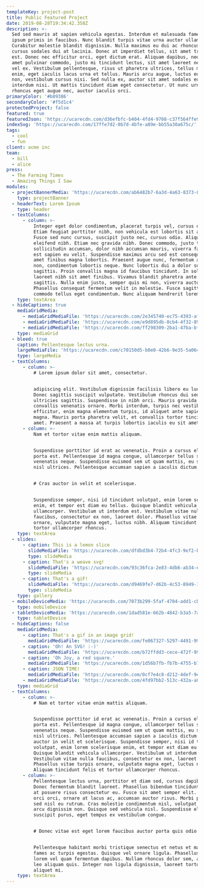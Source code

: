 ```yaml
---
templateKey: project-post
title: Public Featured Project
date: 2019-08-28T19:34:42.358Z
description: >-
  Sed sed mauris at sapien vehicula egestas. Interdum et malesuada fames ac ante
  ipsum primis in faucibus. Nunc blandit turpis vitae urna auctor ullamcorper.
  Curabitur molestie blandit dignissim. Nulla maximus eu dui ac rhoncus. Mauris
  cursus sodales dui at lacinia. Donec at imperdiet tellus, sit amet tristique
  est. Donec nec efficitur orci, eget dictum erat. Aliquam dapibus, neque sit
  amet pulvinar commodo, justo mi tincidunt lectus, sit amet laoreet neque felis
  vel ex. Vestibulum pellentesque, risus ut pharetra ultrices, tellus mi blandit
  enim, eget iaculis lacus urna et tellus. Mauris arcu augue, luctus eu lectus
  non, vestibulum cursus nisi. Sed nulla ex, auctor sit amet sodales eu, congue
  interdum nisi. Ut mattis tincidunt diam eget consectetur. Ut nunc urna,
  rhoncus eget augue nec, auctor iaculis orci.
primaryColor: '#b89386'
secondaryColor: '#f5d1c4'
protectedProject: false
featured: true
featuredJson: 'https://ucarecdn.com/d36efbfc-b404-4fd4-9708-c37f564ffe9f/'
indexSvg: 'https://ucarecdn.com/17ffe7d2-0b7d-4bfe-a89e-bb55a30a675c/'
tags:
  - cool
  - fun
client: acme inc
team:
  - bill
  - alice
press:
  - The Farming Times
  - Amazing Things I Saw
modules:
  - projectBannerMedia: 'https://ucarecdn.com/ab6482b7-6a3d-4a63-8373-02c7049d9038/'
    type: projectBanner
  - headerText: Lorem Ipsum
    type: header
  - textColumns:
      - column: >-
          Integer eget dolor condimentum, placerat turpis vel, cursus quam.
          Etiam feugiat porttitor nibh, non vehicula est lobortis sit amet.
          Fusce sed nunc cursus, suscipit justo nec, cursus odio. Aliquam eu
          eleifend nibh. Etiam nec gravida nibh. Donec commodo, justo tincidunt
          sollicitudin accumsan, dolor nibh accumsan mauris, viverra facilisis
          est sapien eu velit. Suspendisse maximus arcu sed est consequat, sit
          amet finibus magna lobortis. Praesent augue nunc, fermentum a ultrices
          non, condimentum lobortis neque. Nunc lobortis dui a dolor sodales
          sagittis. Proin convallis magna id faucibus tincidunt. In sollicitudin
          laoreet nibh sit amet finibus. Vivamus blandit pharetra ante eu
          sagittis. Nulla enim justo, semper quis mi non, viverra auctor massa.
          Phasellus consequat fermentum velit in molestie. Fusce sagittis
          commodo tellus eget condimentum. Nunc aliquam hendrerit lorem.
    type: textArea
  - hideCaptions: true
    mediaGridMedia:
      - mediaGridMediaFile: 'https://ucarecdn.com/2e345740-ec75-4393-afb1-5d3c0b64c027/'
      - mediaGridMediaFile: 'https://ucarecdn.com/e9d895db-8cb4-4f32-8924-96a26e86a14e/'
      - mediaGridMediaFile: 'https://ucarecdn.com/ff298309-2ba1-47ba-bf2b-d08ecc35e9a5/'
    type: mediaGrid
  - bleed: true
    caption: Pellentesque lectus urna.
    largeMediaFile: 'https://ucarecdn.com/c70150d5-b0e0-42b6-9e35-5a0642b83cc2/'
    type: largeMedia
  - textColumns:
      - column: >-
          # Lorem ipsum dolor sit amet, consectetur.


          adipiscing elit. Vestibulum dignissim facilisis libero eu luctus.
          Donec sagittis suscipit vulputate. Vestibulum rhoncus dui sed
          ultricies sagittis. Suspendisse in nibh orci. Mauris gravida enim
          convallis venenatis ornare. Morbi interdum, turpis nec vestibulum
          efficitur, enim magna elementum turpis, id aliquet ante sapien in
          magna. Mauris porta pharetra velit, et convallis tortor tincidunt sit
          amet. Praesent a massa at turpis lobortis iaculis eu sit amet ligula.
      - column: >-
          Nam et tortor vitae enim mattis aliquam.


          Suspendisse porttitor id erat ac venenatis. Proin a cursus elit, eget
          porta est. Pellentesque id magna congue, ullamcorper tellus sed,
          venenatis neque. Suspendisse euismod sem ut quam mattis, eu sagittis
          nisl ultrices. Pellentesque accumsan sapien a iaculis dictum.


          # Cras auctor in velit et scelerisque. 


          Suspendisse semper, nisi id tincidunt volutpat, enim lorem scelerisque
          enim, et tempor est diam eu tellus. Quisque blandit vehicula
          ullamcorper. Vestibulum ut interdum est. Vestibulum vitae nulla
          faucibus, consectetur ex non, laoreet dolor. Phasellus vitae turpis
          ornare, vulputate magna eget, luctus nibh. Aliquam tincidunt felis et
          tortor ullamcorper rhoncus.
    type: textArea
  - slides:
      - caption: This is a lemon slice
        slideMediaFile: 'https://ucarecdn.com/dfdbd3b4-72b4-4fc3-9ef2-bbadff42a3b1/'
        type: slideMedia
      - caption: That's a weave svg!
        slideMediaFile: 'https://ucarecdn.com/93c36fca-2e83-4db6-ab34-e41083b800d3/'
        type: slideMedia
      - caption: That's a giF!
        slideMediaFile: 'https://ucarecdn.com/d9469fe7-d62b-4c53-8949-103934cd0e77/'
        type: slideMedia
    type: gallery
  - mobileDeviceMedia: 'https://ucarecdn.com/7073b299-5faf-4704-add1-cbe1dadd2ebe/'
    type: mobileDevice
  - tabletDeviceMedia: 'https://ucarecdn.com/1dad581e-662b-4842-b3a5-7a26c7b707f0/'
    type: tabletDevice
  - hideCaptions: false
    mediaGridMedia:
      - caption: That's a gif in an image grid!
        mediaGridMediaFile: 'https://ucarecdn.com/fe067327-5297-4491-99e9-8bc9a10fb2d9/'
      - caption: 'Oh! An SVG! :-)'
        mediaGridMediaFile: 'https://ucarecdn.com/b72ffdd3-cece-472f-9974-c0db5e3d3f2d/'
      - caption: 'Oh Joy, a red square.'
        mediaGridMediaFile: 'https://ucarecdn.com/1d56b7fb-fb7b-4755-b7d7-cec50177e385/'
      - caption: JSON TIME!
        mediaGridMediaFile: 'https://ucarecdn.com/0cf7e4c8-d212-4def-9e84-b5df4b4e6131/'
      - mediaGridMediaFile: 'https://ucarecdn.com/4fd97bb2-513c-432a-a8d2-20249459df9f/'
    type: mediaGrid
  - textColumns:
      - column: >-
          # Nam et tortor vitae enim mattis aliquam.


          Suspendisse porttitor id erat ac venenatis. Proin a cursus elit, eget
          porta est. Pellentesque id magna congue, ullamcorper tellus sed,
          venenatis neque. Suspendisse euismod sem ut quam mattis, eu sagittis
          nisl ultrices. Pellentesque accumsan sapien a iaculis dictum. Cras
          auctor in velit et scelerisque. Suspendisse semper, nisi id tincidunt
          volutpat, enim lorem scelerisque enim, et tempor est diam eu tellus.
          Quisque blandit vehicula ullamcorper. Vestibulum ut interdum est.
          Vestibulum vitae nulla faucibus, consectetur ex non, laoreet dolor.
          Phasellus vitae turpis ornare, vulputate magna eget, luctus nibh.
          Aliquam tincidunt felis et tortor ullamcorper rhoncus.
      - column: >-
          Pellentesque lectus urna, porttitor et diam sed, cursus dapibus risus.
          Donec fermentum blandit laoreet. Phasellus bibendum tincidunt massa,
          at posuere risus consectetur eu. Fusce sit amet semper elit. Quisque
          orci orci, ornare at lacus ac, accumsan auctor risus. Morbi posuere
          sed nisl eu rutrum. Cras molestie condimentum nisl, volutpat mattis
          arcu dignissim non. Quisque sed vehicula nisl. Suspendisse elementum
          suscipit purus, eget tempus ex vestibulum congue.


          # Donec vitae est eget lorem faucibus auctor porta quis odio.


          Pellentesque habitant morbi tristique senectus et netus et malesuada
          fames ac turpis egestas. Quisque vel ornare ligula. Phasellus nec
          lorem vel quam fermentum dapibus. Nullam rhoncus dolor sem, ac semper
          leo aliquam quis. Integer non ligula dignissim, laoreet tortor in,
          aliquet mi.
    type: textArea
---
```


